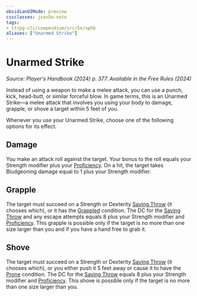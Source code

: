 ```yaml
---
obsidianUIMode: preview
cssclasses: json5e-note
tags:
- ttrpg-cli/compendium/src/5e/xphb
aliases: ["Unarmed Strike"]
---
```

# Unarmed Strike
*Source: Player's Handbook (2024) p. 377. Available in the Free Rules (2024)* 

Instead of using a weapon to make a melee attack, you can use a punch, kick, head-butt, or similar forceful blow. In game terms, this is an Unarmed Strike—a melee attack that involves you using your body to damage, grapple, or shove a target within 5 feet of you.

Whenever you use your Unarmed Strike, choose one of the following options for its effect.

## Damage

You make an attack roll against the target. Your bonus to the roll equals your Strength modifier plus your [Proficiency](3-Mechanics/CLI/rules/variant-rules/proficiency-xphb.md). On a hit, the target takes Bludgeoning damage equal to 1 plus your Strength modifier.

## Grapple

The target must succeed on a Strength or Dexterity [Saving Throw](3-Mechanics/CLI/rules/variant-rules/saving-throw-xphb.md) (it chooses which), or it has the [Grappled](3-Mechanics/CLI/rules/conditions.md#Grappled) condition. The DC for the [Saving Throw](3-Mechanics/CLI/rules/variant-rules/saving-throw-xphb.md) and any escape attempts equals 8 plus your Strength modifier and [Proficiency](3-Mechanics/CLI/rules/variant-rules/proficiency-xphb.md). This grapple is possible only if the target is no more than one size larger than you and if you have a hand free to grab it.

## Shove

The target must succeed on a Strength or Dexterity [Saving Throw](3-Mechanics/CLI/rules/variant-rules/saving-throw-xphb.md) (it chooses which), or you either push it 5 feet away or cause it to have the [Prone](3-Mechanics/CLI/rules/conditions.md#Prone) condition. The DC for the [Saving Throw](3-Mechanics/CLI/rules/variant-rules/saving-throw-xphb.md) equals 8 plus your Strength modifier and [Proficiency](3-Mechanics/CLI/rules/variant-rules/proficiency-xphb.md). This shove is possible only if the target is no more than one size larger than you.